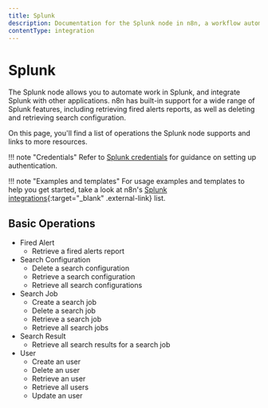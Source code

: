 ```yaml
---
title: Splunk
description: Documentation for the Splunk node in n8n, a workflow automation platform. Includes details of operations and configuration, and links to examples and credentials information.
contentType: integration
---
```


# Splunk

The Splunk node allows you to automate work in Splunk, and integrate Splunk with other applications. n8n has built-in support for a wide range of Splunk features, including retrieving fired alerts reports, as well as deleting and retrieving search configuration. 

On this page, you'll find a list of operations the Splunk node supports and links to more resources.

!!! note "Credentials"
    Refer to [Splunk credentials](/integrations/builtin/credentials/splunk/) for guidance on setting up authentication. 

!!! note "Examples and templates"
    For usage examples and templates to help you get started, take a look at n8n's [Splunk integrations](https://n8n.io/integrations/splunk/){:target="_blank" .external-link} list.


## Basic Operations

* Fired Alert
    * Retrieve a fired alerts report
* Search Configuration
    * Delete a search configuration
    * Retrieve a search configuration
    * Retrieve all search configurations
* Search Job
    * Create a search job
    * Delete a search job
    * Retrieve a search job
    * Retrieve all search jobs
* Search Result
    * Retrieve all search results for a search job
* User
    * Create an user
    * Delete an user
    * Retrieve an user
    * Retrieve all users
    * Update an user

